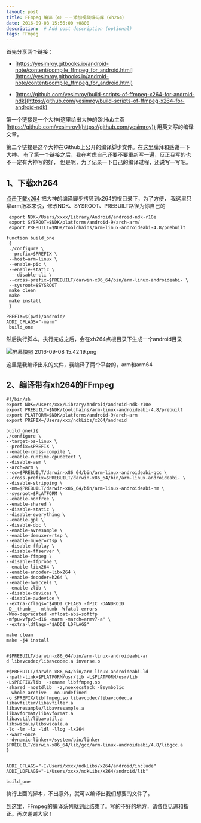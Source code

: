 ```yaml
---
layout: post
title: FFmpeg 编译（4）－－添加视频编码库（xh264）
date: 2016-09-08 15:56:00 +0800
description:  # Add post description (optional)
tags: FFmpeg
---
```

首先分享两个链接：

- [https://yesimroy.gitbooks.io/android-note/content/compile_ffmpeg_for_android.html](https://yesimroy.gitbooks.io/android-note/content/compile_ffmpeg_for_android.html)

- [https://github.com/yesimroy/build-scripts-of-ffmpeg-x264-for-android-ndk](https://github.com/yesimroy/build-scripts-of-ffmpeg-x264-for-android-ndk)

第一个链接是一个大神(这里给出大神的GitHub主页[https://github.com/yesimroy](https://github.com/yesimroy)) 用英文写的编译文章。

第二个链接是这个大神在Github上公开的编译脚步文件。在这里膜拜和感谢一下大神。
有了第一个链接之后，我在考虑自己还要不要重新写一遍，反正我写的也不一定有大神写的好，
但是呢，为了记录一下自己的编译过程，还说写一写吧。

## 1、下载xh264

[点击下载x264](http://www.videolan.org/developers/x264.html)
把大神的编译脚步拷贝到x264的根目录下，为了方便，
我这里只拿arm版本来说，修改NDK、SYSROOT、PREBUILT路径为你自己的

```
 export NDK=/Users/xxxx/Library/Android/android-ndk-r10e
 export SYSROOT=$NDK/platforms/android-9/arch-arm/
 export PREBUILT=$NDK/toolchains/arm-linux-androideabi-4.8/prebuilt

function build_one
 {
 ./configure \
 --prefix=$PREFIX \
 --host=arm-linux \
 --enable-pic \
 --enable-static \
  --disable-cli \
 --cross-prefix=$PREBUILT/darwin-x86_64/bin/arm-linux-androideabi- \
 --sysroot=$SYSROOT
 make clean
 make
 make install
 }
 
PREFIX=$(pwd)/android/ 
ADDI_CFLAGS="-marm"
 build_one

```

然后执行脚本，执行完成之后，会在xh264点根目录下生成一个android目录

![屏幕快照 2016-09-08 15.42.19.png](http://upload-images.jianshu.io/upload_images/2825667-6114f2e40f2934f8.png?imageMogr2/auto-orient/strip%7CimageView2/2/w/1240)

这里是我编译出来的文件，我编译了两个平台的，arm和arm64

## 2、编译带有xh264的FFmpeg

```
#!/bin/sh
export NDK=/Users/xxx/Library/Android/android-ndk-r10e
export PREBUILT=$NDK/toolchains/arm-linux-androideabi-4.8/prebuilt
export PLATFORM=$NDK/platforms/android-9/arch-arm
export PREFIX=/Users/xxx/ndkLibs/x264/android

build_one(){
./configure \
--target-os=linux \
--prefix=$PREFIX \
--enable-cross-compile \
--enable-runtime-cpudetect \
--disable-asm \
--arch=arm \
--cc=$PREBUILT/darwin-x86_64/bin/arm-linux-androideabi-gcc \
--cross-prefix=$PREBUILT/darwin-x86_64/bin/arm-linux-androideabi- \
--disable-stripping \
--nm=$PREBUILT/darwin-x86_64/bin/arm-linux-androideabi-nm \
--sysroot=$PLATFORM \
--enable-nonfree \
--enable-shared \
--disable-static \
--disable-everything \
--enable-gpl \
--disable-doc \
--enable-avresample \
--enable-demuxer=rtsp \
--enable-muxer=rtsp \
--disable-ffplay \
--disable-ffserver \
--enable-ffmpeg \
--disable-ffprobe \
--enable-libx264 \
--enable-encoder=libx264 \
--enable-decoder=h264 \
--enable-hwaccels \
--enable-zlib \
--disable-devices \
--disable-avdevice \
--extra-cflags="$ADDI_CFLAGS -fPIC -DANDROID 
-D__thumb__ -mthumb -Wfatal-errors 
-Wno-deprecated -mfloat-abi=softfp 
-mfpu=vfpv3-d16 -marm -march=armv7-a" \
--extra-ldflags="$ADDI_LDFLAGS"

make clean
make -j4 install


#$PREBUILT/darwin-x86_64/bin/arm-linux-androideabi-ar 
d libavcodec/libavcodec.a inverse.o

#$PREBUILT/darwin-x86_64/bin/arm-linux-androideabi-ld 
-rpath-link=$PLATFORM/usr/lib -L$PLATFORM/usr/lib 
-L$PREFIX/lib  -soname libffmpeg.so 
-shared -nostdlib  -z,noexecstack -Bsymbolic 
--whole-archive --no-undefined 
-o $PREFIX/libffmpeg.so libavcodec/libavcodec.a 
libavfilter/libavfilter.a 
libavresample/libavresample.a 
libavformat/libavformat.a 
libavutil/libavutil.a 
libswscale/libswscale.a 
-lc -lm -lz -ldl -llog -lx264 
--warn-once 
--dynamic-linker=/system/bin/linker
$PREBUILT/darwin-x86_64/lib/gcc/arm-linux-androideabi/4.8/libgcc.a
}


ADDI_CFLAGS="-I/Users/xxxx/ndkLibs/x264/android/include"
ADDI_LDFLAGS="-L/Users/xxxx/ndkLibs/x264/android/lib"

build_one
```
执行上面的脚本，不出意外，就可以编译出我们想要的文件了。

到这里，FFmpeg的编译系列就到此结束了。写的不好的地方，请各位见谅和指正。再次谢谢大家！
